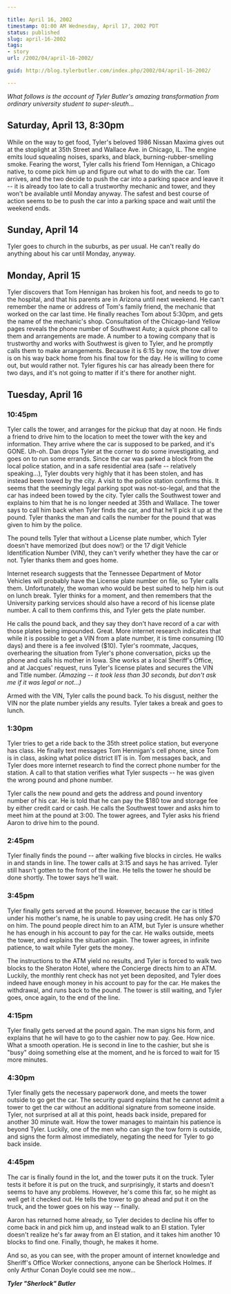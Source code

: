 ```yaml
---

title: April 16, 2002
timestamp: 01:00 AM Wednesday, April 17, 2002 PDT
status: published
slug: april-16-2002
tags:
- story
url: /2002/04/april-16-2002/

guid: http://blog.tylerbutler.com/index.php/2002/04/april-16-2002/

---
```


_What follows is the account of Tyler Butler's amazing transformation from
ordinary university student to super-sleuth..._


## Saturday, April 13, 8:30pm


While on the way to get food, Tyler's beloved 1986 Nissan Maxima gives out at
the stoplight at 35th Street and Wallace Ave. in Chicago, IL. The engine emits
loud squealing noises, sparks, and black, burning-rubber-smelling smoke.
Fearing the worst, Tyler calls his friend Tom Hennigan, a Chicago native, to
come pick him up and figure out what to do with the car. Tom arrives, and the
two decide to push the car into a parking space and leave it -- it is already
too late to call a trustworthy mechanic and tower, and they won't be available
until Monday anyway. The safest and best course of action seems to be to push
the car into a parking space and wait until the weekend ends.




## Sunday, April 14


Tyler goes to church in the suburbs, as per usual. He can't really do anything
about his car until Monday, anyway.

 
## Monday, April 15

Tyler discovers that Tom Hennigan has broken his foot, and needs to go to the
hospital, and that his parents are in Arizona until next weekend. He can't
remember the name or address of Tom's family friend, the mechanic that worked
on the car last time. He finally reaches Tom about 5:30pm, and gets the name
of the mechanic's shop. Consultation of the Chicago-land Yellow pages reveals
the phone number of Southwest Auto; a quick phone call to them and
arrangements are made. A number to a towing company that is trustworthy and
works with Southwest is given to Tyler, and he promptly calls them to make
arrangements. Because it is 6:15 by now, the tow driver is on his way back
home from his final tow for the day. He is willing to come out, but would
rather not. Tyler figures his car has already been there for two days, and
it's not going to matter if it's there for another night.


## Tuesday, April 16


### 10:45pm

Tyler calls the tower, and arranges for the pickup that day at noon. He finds
a friend to drive him to the location to meet the tower with the key and
information. They arrive where the car is supposed to be parked, and it's
GONE. Uh-oh. Dan drops Tyler at the corner to do some investigating, and goes
on to run some errands. Since the car was parked a block from the local police
station, and in a safe residential area (safe -- relatively speaking...), Tyler
doubts very highly that it has been stolen, and has instead been towed by the
city. A visit to the police station confirms this. It seems that the seemingly
legal parking spot was not-so-legal, and that the car has indeed been towed by
the city. Tyler calls the Southwest tower and explains to him that he is no
longer needed at 35th and Wallace. The tower says to call him back when Tyler
finds the car, and that he'll pick it up at the pound. Tyler thanks the man
and calls the number for the pound that was given to him by the police.


The pound tells Tyler that without a License plate number, which Tyler doesn't
have memorized (but does now!) or the 17 digit Vehicle Identification Number
(VIN), they can't verify whether they have the car or not. Tyler thanks them
and goes home.


Internet research suggests that the Tennessee Department of Motor Vehicles
will probably have the License plate number on file, so Tyler calls them.
Unfortunately, the woman who would be best suited to help him is out on lunch
break. Tyler thinks for a moment, and then remembers that the University
parking services should also have a record of his license plate number. A call
to them confirms this, and Tyler gets the plate number.


He calls the pound back, and they say they don't have record of a car with
those plates being impounded. Great. More internet research indicates that
while it is possible to get a VIN from a plate number, it is time consuming
(10 days) and there is a fee involved ($10). Tyler's roommate, Jacques,
overhearing the situation from Tyler's phone conversation, picks up the phone
and calls his mother in Iowa. She works at a local Sheriff's Office, and at
Jacques' request, runs Tyler's license plates and secures the VIN and Title
number. *(Amazing -- it took less than 30 seconds, but don't ask me if it was
legal or not...)*


Armed with the VIN, Tyler calls the pound back. To his disgust, neither the
VIN nor the plate number yields any results. Tyler takes a break and goes to
lunch.


### 1:30pm

Tyler tries to get a ride back to the 35th street police station, but everyone
has class. He finally text messages Tom Hennigan's cell phone, since Tom is in
class, asking what police district IIT is in. Tom messages back, and Tyler
does more internet research to find the correct phone number for the station.
A call to that station verifies what Tyler suspects -- he was given the wrong
pound and phone number.

Tyler calls the new pound and gets the address and pound inventory number of
his car. He is told that he can pay the $180 tow and storage fee by either
credit card or cash. He calls the Southwest tower and asks him to meet him at
the pound at 3:00. The tower agrees, and Tyler asks his friend Aaron to drive
him to the pound.


### 2:45pm


Tyler finally finds the pound -- after walking five blocks in circles. He walks
in and stands in line. The tower calls at 3:15 and says he has arrived. Tyler
still hasn't gotten to the front of the line. He tells the tower he should be
done shortly. The tower says he'll wait.

### 3:45pm


Tyler finally gets served at the pound. However, because the car is titled
under his mother's name, he is unable to pay using credit. He has only $70 on
him. The pound people direct him to an ATM, but Tyler is unsure whether he has
enough in his account to pay for the car. He walks outside, meets the tower,
and explains the situation again. The tower agrees, in infinite patience, to
wait while Tyler gets the money.


The instructions to the ATM yield no results, and Tyler is forced to walk two
blocks to the Sheraton Hotel, where the Concierge directs him to an ATM.
Luckily, the monthly rent check has not yet been deposited, and Tyler does
indeed have enough money in his account to pay for the car. He makes the
withdrawal, and runs back to the pound. The tower is still waiting, and Tyler
goes, once again, to the end of the line.


### 4:15pm

Tyler finally gets served at the pound again. The man signs his form, and
explains that he will have to go to the cashier now to pay. Gee. How nice.
What a smooth operation. He is second in line to the cashier, but she is
"busy" doing something else at the moment, and he is forced to wait for 15
more minutes.


### 4:30pm

Tyler finally gets the necessary paperwork done, and meets the tower outside
to go get the car. The security guard explains that he cannot admit a tower to
get the car without an additional signature from someone inside. Tyler, not
surprised at all at this point, heads back inside, prepared for another 30
minute wait. How the tower manages to maintain his patience is beyond Tyler.
Luckily, one of the men who can sign the tow form is outside, and signs the
form almost immediately, negating the need for Tyler to go back inside.


### 4:45pm

The car is finally found in the lot, and the tower puts it on the truck. Tyler
tests it before it is put on the truck, and surprisingly, it starts and
doesn't seems to have any problems. However, he's come this far, so he might
as well get it checked out. He tells the tower to go ahead and put it on the
truck, and the tower goes on his way -- finally.


Aaron has returned home already, so Tyler decides to decline his offer to come
back in and pick him up, and instead walk to an El station. Tyler doesn't
realize he's far away from an El station, and it takes him another 10 blocks
to find one. Finally, though, he makes it home.


And so, as you can see, with the proper amount of internet knowledge and
Sheriff's Office Worker connections, anyone can be Sherlock Holmes. If only
Arthur Conan Doyle could see me now...


**_Tyler "Sherlock" Butler_**
